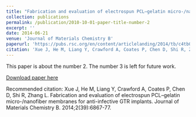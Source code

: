 ```yaml
---
title: "Fabrication and evaluation of electrospun PCL–gelatin micro-/nanofiber membranes for anti-infective GTR implants"
collection: publications
permalink: /publication/2010-10-01-paper-title-number-2
excerpt: ''
date: 2014-06-21
venue: 'Journal of Materials Chemistry B'
paperurl: 'https://pubs.rsc.org/en/content/articlelanding/2014/tb/c4tb00737a/unauth'
citation: 'Xue J, He M, Liang Y, Crawford A, Coates P, Chen D, Shi R, Zhang L. Fabrication and evaluation of electrospun PCL–gelatin micro-/nanofiber membranes for anti-infective GTR implants. Journal of Materials Chemistry B. 2014;2(39):6867-77.'
---
```

This paper is about the number 2. The number 3 is left for future work.

[Download paper here](http://academicpages.github.io/files/paper2.pdf)

Recommended citation: Xue J, He M, Liang Y, Crawford A, Coates P, Chen D, Shi R, Zhang L. Fabrication and evaluation of electrospun PCL–gelatin micro-/nanofiber membranes for anti-infective GTR implants. Journal of Materials Chemistry B. 2014;2(39):6867-77.
